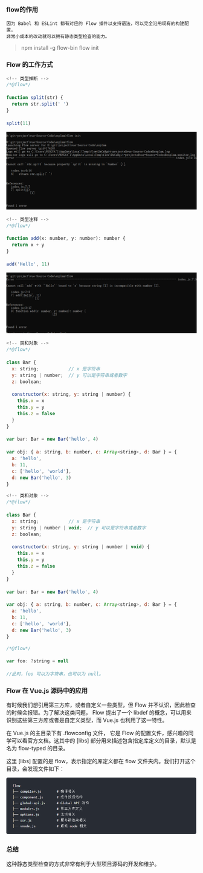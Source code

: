 ### flow的作用
	因为 Babel 和 ESLint 都有对应的 Flow 插件以支持语法，可以完全沿用现有的构建配置，
	非常小成本的改动就可以拥有静态类型检查的能力。
	
	

>npm install -g flow-bin
>flow init


### Flow 的工作方式

```javascript
<!-- 类型推断 -->
/*@flow*/

function split(str) {
  return str.split(' ')
}

split(11)
```

![flow执行图片](../img/flow.png)


```javascript
<!-- 类型注释 -->
/*@flow*/

function add(x: number, y: number): number {
  return x + y
}

add('Hello', 11)
```

![flow执行图片](../img/flow2.png)

```javascript
<!-- 类和对象 -->
/*@flow*/

class Bar {
  x: string;           // x 是字符串
  y: string | number;  // y 可以是字符串或者数字
  z: boolean;

  constructor(x: string, y: string | number) {
    this.x = x
    this.y = y
    this.z = false
  }
}

var bar: Bar = new Bar('hello', 4)

var obj: { a: string, b: number, c: Array<string>, d: Bar } = {
  a: 'hello',
  b: 11,
  c: ['hello', 'world'],
  d: new Bar('hello', 3)
}

```

```javascript
<!-- 类和对象 -->
/*@flow*/

class Bar {
  x: string;           // x 是字符串
  y: string | number | void;  // y 可以是字符串或者数字
  z: boolean;

  constructor(x: string, y: string | number | void) {
    this.x = x
    this.y = y
    this.z = false
  }
}

var bar: Bar = new Bar('hello', 4)

var obj: { a: string, b: number, c: Array<string>, d: Bar } = {
  a: 'hello',
  b: 11,
  c: ['hello', 'world'],
  d: new Bar('hello', 3)
}

```

```javascript
/*@flow*/

var foo: ?string = null

//此时，foo 可以为字符串，也可以为 null。
```

### Flow 在 Vue.js 源码中的应用
有时候我们想引用第三方库，或者自定义一些类型，但 Flow 并不认识，因此检查的时候会报错。为了解决这类问题，
Flow 提出了一个 libdef 的概念，可以用来识别这些第三方库或者是自定义类型，而 Vue.js 也利用了这一特性。

在 Vue.js 的主目录下有 .flowconfig 文件， 它是 Flow 的配置文件，感兴趣的同学可以看官方文档。这其中的
 [libs] 部分用来描述包含指定库定义的目录，默认是名为 flow-typed 的目录。

这里 [libs] 配置的是 flow，表示指定的库定义都在 flow 文件夹内。我们打开这个目录，会发现文件如下：

![flow执行图片](../img/flow3.png)

### 总结

这种静态类型检查的方式非常有利于大型项目源码的开发和维护。
